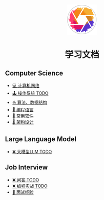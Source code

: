 <p align="center">
  <img src="logo.svg" alt="Navyum's blog logo" width="100" height="auto" />
</p>

<h1 align="center">学习文档</h1>

## Computer Science
- [💻 计算机网络](01.计算机网络/01.网络模型.md)
- [🕹️ 操作系统 TODO]()
- [⛵️ 算法、数据结构](03.算法、数据结构/0.学习路径.md)
- [📑 编程语言](04.编程语言/golang/golang学习笔记.md)
- [📁 常用软件](05.常用软件/0.学习路径.md)
- [🌡️ 架构设计](06.架构设计/02.分布式与架构/01.分布式设计总纲.md)

## Large Language Model
- [❌ 大模型LLM TODO]()

## Job Interview
- [❌ 问答 TODO]()
- [❌ 编程实战 TODO]()
- [👩 面试经验](10.面试经验/Ready4Interview.md)
